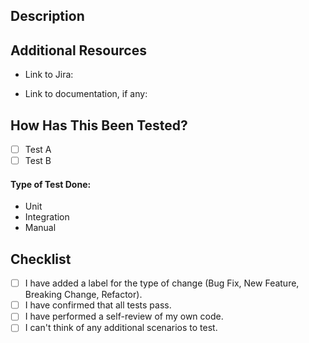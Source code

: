 ## Description
<!-- Please include a summary of the change, motivation, and context. Screenshots are encouraged. -->


## Additional Resources
- Link to Jira: <!-- https://bloominstituteoftechnology.atlassian.net/browse/BLOOM- -->

- Link to documentation, if any:


## How Has This Been Tested?

<!-- Please describe the tests that you ran to verify your changes. Provide instructions so we can reproduce. Please also list any relevant details for your test configuration -->

- [ ] Test A
- [ ] Test B

#### Type of Test Done: <!-- Delete the ones that do not apply -->
- Unit
- Integration
- Manual

## Checklist
- [ ] I have added a label for the type of change (Bug Fix, New Feature, Breaking Change, Refactor).
- [ ] I have confirmed that all tests pass.
- [ ] I have performed a self-review of my own code.
- [ ] I can't think of any additional scenarios to test.
